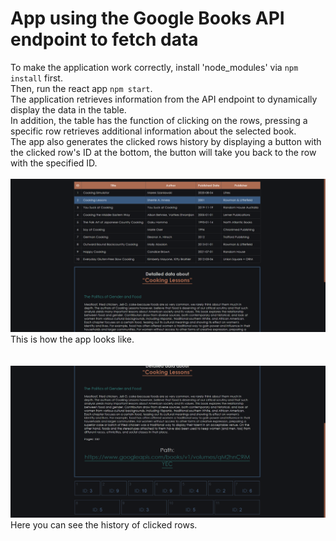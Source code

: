 # App using the Google Books API endpoint to fetch data
To make the application work correctly, install 'node_modules' via `npm install` first.<br>
Then, run the react app `npm start`.<br>
The application retrieves information from the API endpoint to dynamically display the data in the table.<br>
In addition, the table has the function of clicking on the rows, pressing a specific row retrieves additional information about the selected book.<br>
The app also generates the clicked rows history by displaying a button with the clicked row's ID at the bottom, the button will take you back to the row with the specified ID.
<br><br>
![Alt text](https://github.com/XarrrdaS/main/blob/main/React%20-%20Dynamic%20Table%20using%20API%20endpoint/screenshots/screenshot.png?raw=true)
This is how the app looks like.<br><br><br>
![Alt text](https://github.com/XarrrdaS/main/blob/main/React%20-%20Dynamic%20Table%20using%20API%20endpoint/screenshots/screenshot2.png?raw=true)
Here you can see the history of clicked rows.
